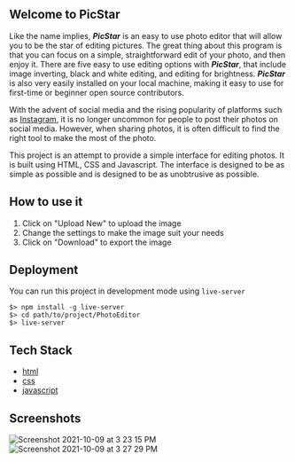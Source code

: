## Welcome to PicStar

Like the name implies, ***PicStar*** is an easy to use photo editor that will allow you to be the star of editing pictures. The great thing about this program is that you can focus on a simple, straightforward edit of your photo, and then enjoy it. There are five easy to use editing options with ***PicStar***, that include image inverting, black and white editing, and editing for brightness. ***PicStar*** is also very easily installed on your local machine, making it easy to use for first-time or beginner open source contributors.

With the advent of social media and the rising popularity of platforms such as [Instagram](https://www.instagram.com/), it is no longer uncommon for people to post their photos on social media. However, when sharing photos, it is often difficult to find the right tool to make the most of the photo.

This project is an attempt to provide a simple interface for editing photos. It is built using HTML, CSS and Javascript. The interface is designed to be as simple as possible and is designed to be as unobtrusive as possible.

## How to use it

1. Click on "Upload New" to upload the image
2. Change the settings to make the image suit your needs
3. Click on "Download" to export the image

## Deployment

You can run this project in development mode using `live-server`

```
$> npm install -g live-server
$> cd path/to/project/PhotoEditor
$> live-server
```

## Tech Stack

- [html](https://developer.mozilla.org/en-US/docs/Web/HTML)
- [css](https://developer.mozilla.org/en-US/docs/Web/CSS)
- [javascript](https://developer.mozilla.org/en-US/docs/Web/JavaScript)

## Screenshots

![Screenshot 2021-10-09 at 3 23 15 PM](https://user-images.githubusercontent.com/38236482/136653551-e0418ea2-e5e0-454a-9d71-fb114dada95a.png)
![Screenshot 2021-10-09 at 3 27 29 PM](https://user-images.githubusercontent.com/38236482/136653569-819a0ec2-3390-40d8-838c-7d57b2397556.png)

